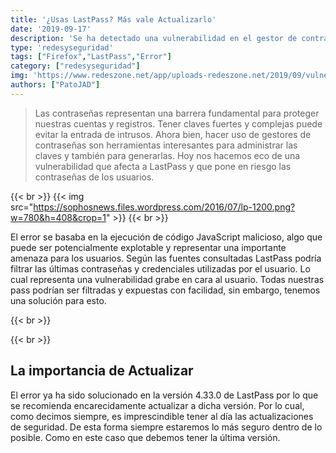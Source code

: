 ```yaml
---
title: '¿Usas LastPass? Más vale Actualizarlo'
date: '2019-09-17'
description: 'Se ha detectado una vulnerabilidad en el gestor de contraseñas LastPass. Al parecer el fallo estaba provocado por un error en la actualización de la caché que afectaba a la extensión de la aplicación para los navegadores.'
type: 'redesyseguridad'
tags: ["Firefox","LastPass","Error"]
category: ["redesyseguridad"]
img: 'https://www.redeszone.net/app/uploads-redeszone.net/2019/09/vulnerabilidad-en-lastpass-930x487.jpg'
authors: ["PatoJAD"]
---
```


>Las contraseñas representan una barrera fundamental para proteger nuestras cuentas y registros. Tener claves fuertes y complejas puede evitar la entrada de intrusos. Ahora bien, hacer uso de gestores de contraseñas son herramientas interesantes para administrar las claves y también para generarlas. Hoy nos hacemos eco de una vulnerabilidad que afecta a LastPass y que pone en riesgo las contraseñas de los usuarios.

{{< br >}}
{{< img src="https://sophosnews.files.wordpress.com/2016/07/lp-1200.png?w=780&h=408&crop=1" >}}
{{< br >}}

El error se basaba en la ejecución de código JavaScript malicioso, algo que puede ser potencialmente explotable y representar una importante amenaza para los usuarios. Según las fuentes consultadas LastPass podría filtrar las últimas contraseñas y credenciales utilizadas por el usuario. Lo cual representa una vulnerabilidad grabe en cara al usuario. Todas nuestras pass podrían ser filtradas y expuestas con facilidad, sin embargo, tenemos una solución para esto.

{{< br >}}
 
{{< br >}}

## La importancia de Actualizar

El error ya ha sido solucionado en la versión 4.33.0 de LastPass por lo que se recomienda encarecidamente actualizar a dicha versión. Por lo cual, como decimos siempre, es imprescindible tener al día las actualizaciones de seguridad. De esta forma siempre estaremos lo más seguro dentro de lo posible. Como en este caso que debemos tener la última versión.
